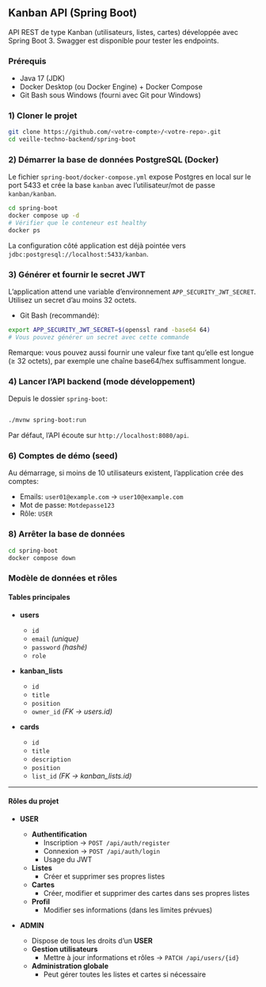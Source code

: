 ## Kanban API (Spring Boot)

API REST de type Kanban (utilisateurs, listes, cartes) développée avec Spring Boot 3. Swagger est disponible pour tester les endpoints.

### Prérequis
- Java 17 (JDK)
- Docker Desktop (ou Docker Engine) + Docker Compose
- Git Bash sous Windows (fourni avec Git pour Windows)

### 1) Cloner le projet
```bash
git clone https://github.com/<votre-compte>/<votre-repo>.git
cd veille-techno-backend/spring-boot
```

### 2) Démarrer la base de données PostgreSQL (Docker)
Le fichier `spring-boot/docker-compose.yml` expose Postgres en local sur le port 5433 et crée la base `kanban` avec l’utilisateur/mot de passe `kanban/kanban`.

```bash
cd spring-boot
docker compose up -d
# Vérifier que le conteneur est healthy
docker ps
```

La configuration côté application est déjà pointée vers `jdbc:postgresql://localhost:5433/kanban`.

### 3) Générer et fournir le secret JWT
L’application attend une variable d’environnement `APP_SECURITY_JWT_SECRET`. Utilisez un secret d’au moins 32 octets.

- Git Bash (recommandé):
```bash
export APP_SECURITY_JWT_SECRET=$(openssl rand -base64 64)
# Vous pouvez générer un secret avec cette commande
```

Remarque: vous pouvez aussi fournir une valeur fixe tant qu’elle est longue (≥ 32 octets), par exemple une chaîne base64/hex suffisamment longue.

### 4) Lancer l’API backend (mode développement)
Depuis le dossier `spring-boot`:

```bash

./mvnw spring-boot:run
```

Par défaut, l’API écoute sur `http://localhost:8080/api`.



### 6) Comptes de démo (seed)
Au démarrage, si moins de 10 utilisateurs existent, l’application crée des comptes:
- Emails: `user01@example.com` → `user10@example.com`
- Mot de passe: `Motdepasse123`
- Rôle: `USER`


### 8) Arrêter la base de données
```bash
cd spring-boot
docker compose down
```

### Modèle de données et rôles

#### Tables principales
- **users**
  - `id`
  - `email` *(unique)*
  - `password` *(hashé)*
  - `role`

- **kanban_lists**
  - `id`
  - `title`
  - `position`
  - `owner_id` *(FK → users.id)*

- **cards**
  - `id`
  - `title`
  - `description`
  - `position`
  - `list_id` *(FK → kanban_lists.id)*

---

#### Rôles du projet
- **USER**
  - **Authentification**  
    - Inscription → `POST /api/auth/register`  
    - Connexion → `POST /api/auth/login`  
    - Usage du JWT  
  - **Listes**  
    - Créer et supprimer ses propres listes  
  - **Cartes**  
    - Créer, modifier et supprimer des cartes dans ses propres listes  
  - **Profil**  
    - Modifier ses informations (dans les limites prévues)  

- **ADMIN**
  - Dispose de tous les droits d’un **USER**  
  - **Gestion utilisateurs**  
    - Mettre à jour informations et rôles → `PATCH /api/users/{id}`  
  - **Administration globale**  
    - Peut gérer toutes les listes et cartes si nécessaire  
